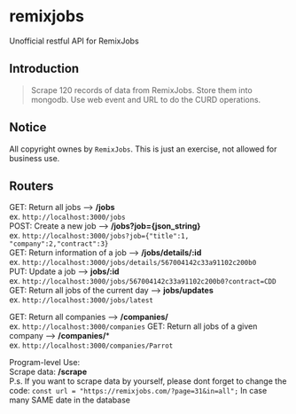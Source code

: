 # remixjobs
Unofficial restful API for RemixJobs

## Introduction

> Scrape 120 records of data from RemixJobs.
> Store them into mongodb. 
> Use web event and URL to do the CURD operations. 

<!-- more -->

## Notice

All copyright ownes by  `RemixJobs`. This is just an exercise, not allowed for business use.

## Routers

GET: Return all jobs --> **/jobs**  
ex. `http://localhost:3000/jobs`  
POST: Create a new job --> **/jobs?job={json_string}**  
ex. `http://localhost:3000/jobs?job={"title":1, "company":2,"contract":3}`  
GET: Return information of a job --> **/jobs/details/:id**  
ex. `http://localhost:3000/jobs/details/567004142c33a91102c200b0`  
PUT: Update a job --> **jobs/:id**  
ex. `http://localhost:3000/jobs/567004142c33a91102c200b0?contract=CDD`  
GET: Return all jobs of the current day --> **jobs/updates**  
ex. `http://localhost:3000/jobs/latest`

GET: Return all companies --> **/companies/**  
ex. `http://localhost:3000/companies`
GET: Return all jobs of a given company --> **/companies/***  
ex. `http://localhost:3000/companies/Parrot`

Program-level Use:  
Scrape data:  **/scrape**  
P.s. If you want to scrape data by yourself, please dont forget to change the code:
`const url = "https://remixjobs.com/?page=31&in=all";`
In case many SAME date in the database
